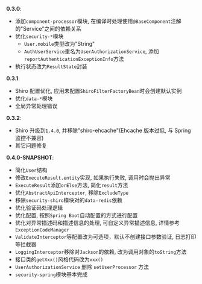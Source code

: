 **0.3.0**:

* 添加`component-processor`模块, 在编译时处理使用`@BaseComponent`注解的"Service"之间的依赖关系
* 优化`security-*`模块
  * `User.mobile`类型改为"String"
  * `AuthUserService`重名为`UserAuthorizationService`, 添加`reportAuthenticationExceptionInfo`方法
* 执行状态改为`ResultState`封装

**0.3.1**:

* Shiro 配置优化, 应用未配置`ShiroFilterFactoryBean`时会创建默认实例
* 优化`data-*`模块
* 全局异常处理错误

**0.3.2**:

* Shiro 升级到`1.4.0`, 并移除"shiro-ehcache"(Ehcache 版本过低, 与 Spring 监控不兼容)
* 其它问题修复

**0.4.0-SNAPSHOT**:

* 简化`User`结构
* 修改`ExecuteResult.entity`实现, 如果执行失败, 调用时会抛出异常
* `ExecuteResult`添加`orElse`方法, 简化`result`方法
* 优化`AbstractApiInterceptor`, 移除`ExcludeType`
* 移除`security-shiro`模块对的`data-redis`依赖
* 优化验证码处理逻辑
* 优化配置, 按照`Spring Boot`自动配置的方式进行配置
* 优化对异常描述码和描述信息的处理, 可自定义异常描述信息, 详情参考`ExceptionCodeManager`
* `ValidateInterceptor`等配置改为可选项，默认不创建接口参数验证, 日志打印等拦截器
* `LoggingInterceptor`移除对`Jackson`的依赖, 改为调用对象的`toString`方法
* 接口类的`getXxx()`风格代码改为`xxx()`
* `UserAuthorizationService` 删除 `setUserProcessor` 方法
* `security-spring`模块基本完成